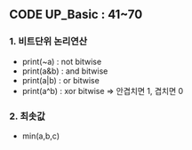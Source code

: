 ## CODE UP_Basic : 41~70
### 1.  비트단위 논리연산
- print(~a) : not bitwise
- print(a&b) : and bitwise
- print(a|b) : or bitwise
- print(a^b) : xor bitwise => 안겹치면 1, 겹치면 0

### 2. 최솟값 
-  min(a,b,c)
